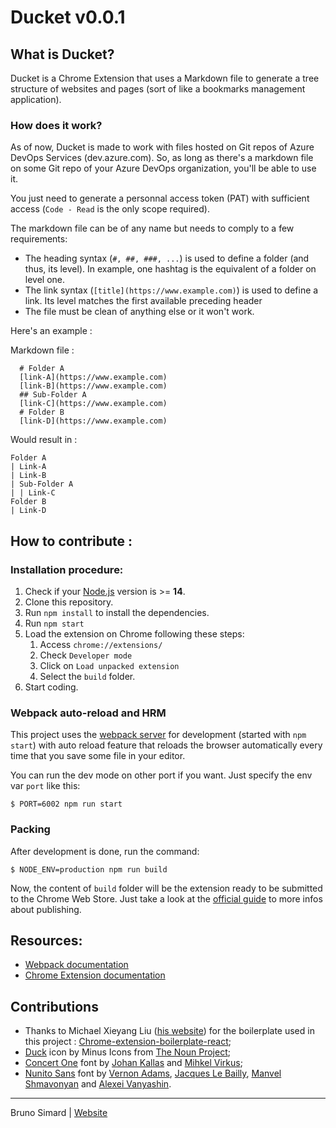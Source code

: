 # Ducket v0.0.1

## What is Ducket?

Ducket is a Chrome Extension that uses a Markdown file to generate a tree structure of websites and pages (sort of like a bookmarks management application).

### How does it work?

As of now, Ducket is made to work with files hosted on Git repos of Azure DevOps Services (dev.azure.com). So, as long as there's a markdown file on some Git repo of your Azure DevOps organization, you'll be able to use it.

You just need to generate a personnal access token (PAT) with sufficient access (`Code - Read` is the only scope required).

The markdown file can be of any name but needs to comply to a few requirements:

- The heading syntax (`#, ##, ###, ...`) is used to define a folder (and thus, its level). In example, one hashtag is the equivalent of a folder on level one.
- The link syntax (`[title](https://www.example.com)`) is used to define a link. Its level matches the first available preceding header
- The file must be clean of anything else or it won't work.

Here's an example :

Markdown file :
```
  # Folder A
  [link-A](https://www.example.com)
  [link-B](https://www.example.com)
  ## Sub-Folder A
  [link-C](https://www.example.com)
  # Folder B
  [link-D](https://www.example.com)
```

Would result in :

```
Folder A
| Link-A
| Link-B
| Sub-Folder A
| | Link-C
Folder B
| Link-D
```

## How to contribute :

### Installation procedure:

1. Check if your [Node.js](https://nodejs.org/) version is >= **14**.
2. Clone this repository.
3. Run `npm install` to install the dependencies.
4. Run `npm start`
5. Load the extension on Chrome following these steps:
   1. Access `chrome://extensions/`
   2. Check `Developer mode`
   3. Click on `Load unpacked extension`
   4. Select the `build` folder.
6. Start coding.

### Webpack auto-reload and HRM

This project uses the [webpack server](https://webpack.github.io/docs/webpack-dev-server.html) for development (started with `npm start`) with auto reload feature that reloads the browser automatically every time that you save some file in your editor.

You can run the dev mode on other port if you want. Just specify the env var `port` like this:

```
$ PORT=6002 npm run start
```

### Packing

After development is done, run the command:

```
$ NODE_ENV=production npm run build
```

Now, the content of `build` folder will be the extension ready to be submitted to the Chrome Web Store. Just take a look at the [official guide](https://developer.chrome.com/webstore/publish) to more infos about publishing.

## Resources:

- [Webpack documentation](https://webpack.js.org/concepts/)
- [Chrome Extension documentation](https://developer.chrome.com/extensions/getstarted)

## Contributions

- Thanks to Michael Xieyang Liu ([his website](https://lxieyang.github.io)) for the boilerplate used in this project : [Chrome-extension-boilerplate-react](https://github.com/lxieyang/chrome-extension-boilerplate-react);
- [Duck](https://thenounproject.com/icon/duck-3416068/) icon by Minus Icons from [The Noun Project](https://thenounproject.com/);
- [Concert One](https://fonts.google.com/specimen/Concert+One?query=concert+one) font by [Johan Kallas](https://fonts.google.com/?query=Johan%20Kallas) and [Mihkel Virkus](https://fonts.google.com/?query=Mihkel%20Virkus);
- [Nunito Sans](https://fonts.google.com/specimen/Nunito+Sans?query=nunito+sans) font by [Vernon Adams](https://fonts.google.com/?query=Vernon%20Adams), [Jacques Le Bailly](https://fonts.google.com/?query=Jacques%20Le%20Bailly), [Manvel Shmavonyan](https://fonts.google.com/?query=Manvel%20Shmavonyan) and [Alexei Vanyashin](https://fonts.google.com/?query=Alexei%20Vanyashin).

---

Bruno Simard | [Website](https://github.com/simbo1984)
